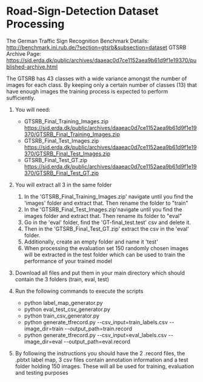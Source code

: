 # Road-Sign-Detection Dataset Processing

The German Traffic Sign Recognition Benchmark Details: http://benchmark.ini.rub.de/?section=gtsrb&subsection=dataset
GTSRB Archive Page: https://sid.erda.dk/public/archives/daaeac0d7ce1152aea9b61d9f1e19370/published-archive.html

The GTSRB has 43 classes with a wide variance amongst the number of images for each class. By keeping only a certain number of
classes (13) that have enough images the training process is expected to perform sufficiently.

1) You will need:
	- GTSRB_Final_Training_Images.zip https://sid.erda.dk/public/archives/daaeac0d7ce1152aea9b61d9f1e19370/GTSRB_Final_Training_Images.zip
	- GTSRB_Final_Test_Images.zip https://sid.erda.dk/public/archives/daaeac0d7ce1152aea9b61d9f1e19370/GTSRB_Final_Test_Images.zip
	- GTSRB_Final_Test_GT.zip https://sid.erda.dk/public/archives/daaeac0d7ce1152aea9b61d9f1e19370/GTSRB_Final_Test_GT.zip

2) You will extract all 3 in the same folder
	1) In the 'GTSRB_Final_Training_Images.zip' navigate until you find the 'images' folder and extract that. Then rename the folder to "train"
	2) In the 'GTSRB_Final_Test_Images.zip'navigate until you find the images folder and extract that. Then rename its folder to "eval"
	3) Go in the 'eval' folder, find the 'GT-final_test.test' csv and delete it.
	4) Then in the 'GTSRB_Final_Test_GT.zip' extract the csv in the 'eval' folder.
	5) Additionally, create an empty folder and name it 'test'
	6) When processing the evaluation set 150 randomly chosen images will be extracted in the test folder which can be used to train the performance of your trained model

3) Download all files and put them in your main directory which should contain the 3 folders (train, eval, test)

4) Run the following commands to execute the scripts
	- python label_map_generator.py
	- python eval_test_csv_generator.py
	- python train_csv_generator.py
	- python generate_tfrecord.py --csv_input=train_labels.csv --image_dir=train --output_path=train.record
	- python generate_tfrecord.py --csv_input=eval_labels.csv --image_dir=eval --output_path=eval.record

5) By following the instructions you should have the 2 .record files, the .pbtxt label map, 3 csv files contain annotation information and a test folder holding 150 images.
	These will all be used for training, evaluation and testing purposes
